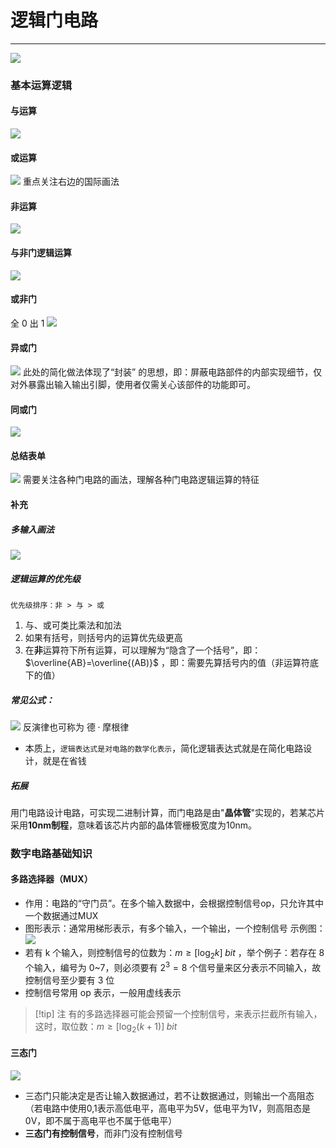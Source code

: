 # 逻辑门电路

---

![](assets/Pasted%20image%2020250512133525.png)

### 基本运算逻辑
#### 与运算

![](assets/Pasted%20image%2020250512133657.png)

#### 或运算

![](assets/Pasted%20image%2020250512133714.png)
重点关注右边的国际画法

#### 非运算

![](assets/Pasted%20image%2020250512133905.png)
#### 与非门逻辑运算

![](assets/Pasted%20image%2020250512134051.png)
#### 或非门

全 0 出 1
![](assets/Pasted%20image%2020250512134130.png)
#### 异或门

![](assets/Pasted%20image%2020250512134448.png)
 此处的简化做法体现了“封装” 的思想，即：屏蔽电路部件的内部实现细节，仅对外暴露出输入输出引脚，使用者仅需关心该部件的功能即可。
#### 同或门

![](assets/Pasted%20image%2020250512134808.png)
#### 总结表单

![](assets/Pasted%20image%2020250512134828.png)
需要关注各种门电路的画法，理解各种门电路逻辑运算的特征

#### 补充
##### 多输入画法

![](assets/Pasted%20image%2020250512135030.png)
##### 逻辑运算的优先级

```
优先级排序：非 > 与 > 或
```
1. 与、或可类比乘法和加法
2. 如果有括号，则括号内的运算优先级更高
3. 在**非**运算符下所有运算，可以理解为“隐含了一个括号”，即：$\overline{AB}=\overline{(AB)}$ ，即：需要先算括号内的值（非运算符底下的值）
##### 常见公式：

![](assets/Pasted%20image%2020250512135535.png)
反演律也可称为 $\text{德}\cdot\text{摩根律}$ 

- 本质上，`逻辑表达式是对电路的数学化表示`，简化逻辑表达式就是在简化电路设计，就是在省钱
##### 拓展

用门电路设计电路，可实现二进制计算，而门电路是由"**晶体管**"实现的，若某芯片采用**10nm制程**，意味着该芯片内部的晶体管栅极宽度为10nm。

### 数字电路基础知识
#### 多路选择器（MUX）

- 作用：电路的“守门员”。在多个输入数据中，会根据控制信号op，只允许其中一个数据通过MUX
- 图形表示：通常用梯形表示，有多个输入，一个输出，一个控制信号
	示例图：![](assets/Pasted%20image%2020250512140357.png)
- 若有 k 个输入，则控制信号的位数为：$m\geq [\log_2k]\;bit$ ，举个例子：若存在 8 个输入，编号为 0~7，则必须要有 $2^3=8$ 个信号量来区分表示不同输入，故控制信号至少要有 3 位
- 控制信号常用 op 表示，一般用虚线表示
>[!tip] 注
>有的多路选择器可能会预留一个控制信号，来表示拦截所有输入，这时，取位数：$m\geq [\log_2(k+1)] \;bit$

#### 三态门

![](assets/Pasted%20image%2020250512140803.png)
- 三态门只能决定是否让输入数据通过，若不让数据通过，则输出一个高阻态（若电路中使用0,1表示高低电平，高电平为5V，低电平为1V，则高阻态是0V，即不属于高电平也不属于低电平）
- **三态门有控制信号**，而非门没有控制信号
